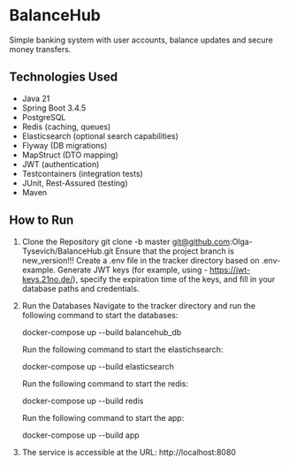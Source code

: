 # BalanceHub

Simple banking system with user accounts, balance updates and secure money transfers.

## Technologies Used

- Java 21
- Spring Boot 3.4.5
- PostgreSQL
- Redis (caching, queues)
- Elasticsearch (optional search capabilities)
- Flyway (DB migrations)
- MapStruct (DTO mapping)
- JWT (authentication)
- Testcontainers (integration tests)
- JUnit, Rest-Assured (testing)
- Maven

## How to Run
1. Clone the Repository
   git clone -b master git@github.com:Olga-Tysevich/BalanceHub.git
   Ensure that the project branch is new_version!!!
   Create a .env file in the tracker directory based on .env-example. 
   Generate JWT keys (for example, using - https://jwt-keys.21no.de/), specify the expiration time of the keys, and fill in your database paths and credentials.

2. Run the Databases
   Navigate to the tracker directory and run the following command to start the databases:

   docker-compose up --build balancehub_db

   Run the following command to start the elastichsearch:

   docker-compose up --build elasticsearch

   Run the following command to start the redis:

   docker-compose up --build redis

   Run the following command to start the app:

   docker-compose up --build app

3. The service is accessible at the URL: http://localhost:8080
